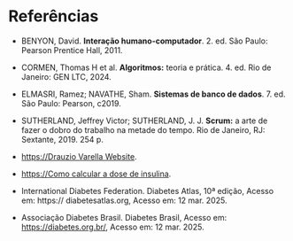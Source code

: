 # Referências

- BENYON, David. **Interação humano-computador**. 2. ed. São Paulo: Pearson Prentice Hall, 2011.

- CORMEN, Thomas H et al. **Algoritmos:** teoria e prática. 4. ed. Rio de Janeiro: GEN LTC, 2024.
 
- ELMASRI, Ramez; NAVATHE, Sham. **Sistemas de banco de dados**. 7. ed. São Paulo: Pearson, c2019.

- SUTHERLAND, Jeffrey Victor; SUTHERLAND, J. J. **Scrum:** a arte de fazer o dobro do trabalho na metade do tempo. Rio de Janeiro, RJ: Sextante, 2019. 254 p.

- [https://Drauzio Varella Website](https://drauziovarella.uol.com.br).

-  [https://Como calcular a dose de insulina](https://youtu.be/Dwu-wkg9crc?si=f7MAYRS-CIi7kqJO).

-  International Diabetes Federation. Diabetes Atlas, 10ª edição, Acesso em: https:// diabetesatlas.org, Acesso em: 12 mar. 2025.
- Associação Diabetes Brasil. Diabetes Brasil, Acesso em: https://diabetes.org.br/, Acesso em: 12 mar. 2025.


